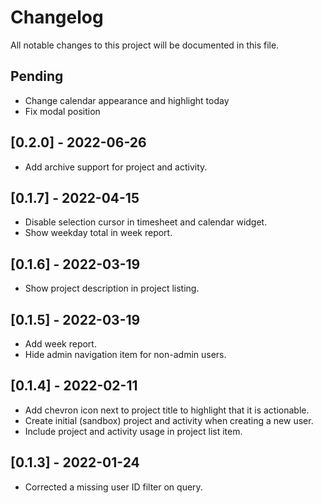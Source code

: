 # Changelog
All notable changes to this project will be documented in this file. 

## Pending
- Change calendar appearance and highlight today 
- Fix modal position

## [0.2.0] - 2022-06-26
- Add archive support for project and activity.

## [0.1.7] - 2022-04-15
- Disable selection cursor in timesheet and calendar widget.
- Show weekday total in week report.

## [0.1.6] - 2022-03-19
- Show project description in project listing.

## [0.1.5] - 2022-03-19
- Add week report.
- Hide admin navigation item for non-admin users.

## [0.1.4] - 2022-02-11
- Add chevron icon next to project title to highlight that it is actionable.
- Create initial (sandbox) project and activity when creating a new user.
- Include project and activity usage in project list item.

## [0.1.3] - 2022-01-24
- Corrected a missing user ID filter on query.
